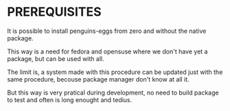 # PREREQUISITES

It is possible to install penguins-eggs from zero and without the native package.

This way is a need for fedora and opensuse where we don't have yet a package, but can be used with all.

The limit is, a system made with this procedure can be updated just with the same procedure, becouse package manager don't know at all it.

But this way is very pratical during development, no need to build package to test and often is long enought and tedius.






